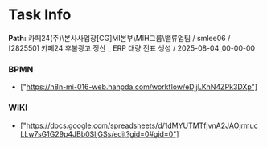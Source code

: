 # Task Info

**Path:** 카페24(주)\본사사업장\[CG]MI본부\MIH그룹\밸류업팀 / smlee06 / [282550] 카페24 후불광고 정산 _ ERP 대량 전표 생성 / 2025-08-04_00-00-00

### BPMN
- ["https://n8n-mi-016-web.hanpda.com/workflow/eDjjLKhN4ZPk3DXp"]

### WIKI
- ["https://docs.google.com/spreadsheets/d/1dMYUTMTfjvnA2JAOjrmucLLw7sG1G29p4JBb0SljGSs/edit?gid=0#gid=0"]

